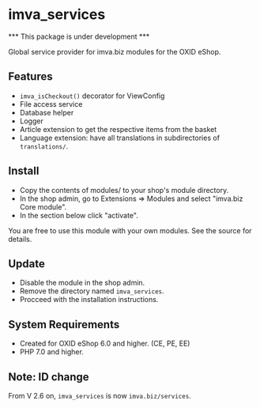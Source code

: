 # imva_services

*** This package is under development ***

Global service provider for imva.biz modules for the OXID eShop.

## Features
* `imva_isCheckout()` decorator for ViewConfig
* File access service
* Database helper
* Logger
* Article extension to get the respective items from the basket
* Language extension: have all translations in subdirectories of `translations/`.

## Install
* Copy the contents of modules/ to your shop's module directory.
* In the shop admin, go to Extensions => Modules and select "imva.biz Core module".
* In the section below click "activate".

You are free to use this module with your own modules. See the source for details.

## Update
* Disable the module in the shop admin.
* Remove the directory named `imva_services`.
* Procceed with the installation instructions.

## System Requirements
* Created for OXID eShop 6.0 and higher. (CE, PE, EE)
* PHP 7.0 and higher.

## Note: ID change
From V 2.6 on, `imva_services` is now `imva.biz/services`.



